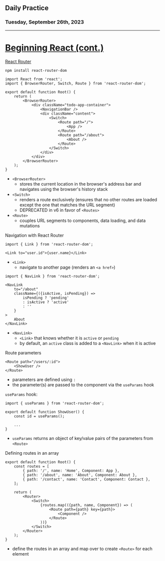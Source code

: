 ## Daily Practice
### Tuesday, September 26th, 2023
---


# [Beginning React (cont.)](https://laracasts.com/series/beginning-react) 


[React Router](https://reactrouter.com/en/main)
```
npm install react-router-dom
```

```
import React from 'react';
import { BrowserRouter, Switch, Route } from 'react-router-dom';

export default function Root() {
    return (
        <BrowserRouter>
            <div className="todo-app-container">
                <NavigationBar />
                <div className="content">
                    <Switch>
                        <Route path="/">
                            <App />
                        </Route>
                        <Route path="/about">
                            <About />
                        </Route>
                    </Switch>
                </div>
            </div>
        </BrowserRouter>
    );
}
```
- `<BrowserRouter>`
   * stores the current location in the browser's address bar and navigates using the browser's history stack
- `<Switch>`
   * renders a route exclusively (ensures that no other routes are loaded except the one that matches the URL segment)
   * DEPRECATED in v6 in favor of `<Routes>`
- `<Route>`
   * couples URL segments to components, data loading, and data mutations


Navigation with React Router
```
import { Link } from 'react-router-dom';

<Link to="user.id">{user.name}</Link>
```
- `<Link>`
   * navigate to another page (renders an `<a href>`)


```
import { NavLink } from 'react-router-dom';

<NavLink
    to="/about"
    className={({isActive, isPending}) => 
        isPending ? 'pending'
        : isActive ? 'active'
        : ''
    }
>
    About
</NavLink>
```
- `<NavLink>`
   * `<Link>` that knows whether it is `active` or `pending`
   * by default, an `active` class is added to a `<NavLink>` when it is active


Route parameters
```
<Route path="/users/:id">
    <ShowUser />
</Route>
```
- parameters are defined using `:`
- the parameter(s) are passed to the component via the `useParams` hook

`useParams` hook:
```
import { useParams } from 'react-router-dom';

export default function ShowUser() {
    const id = useParams();

    ...
}
```
- `useParams` returns an object of key/value pairs of the parameters from `<Route>`


Defining routes in an array
```
export default function Root() {
    const routes = [
        { path: '/', name: 'Home', Component: App },
        { path: '/about', name: 'About', Component: About },
        { path: '/contact', name: 'Contact', Component: Contact },
    ];

    return (
        <Router>
            <Switch>
                {routes.map(({path, name, Component}) => (
                    <Route path={path} key={path}>
                        <Component />
                    </Route>
                ))}
            </Switch>
        </Router>
    );
}
```
- define the routes in an array and map over to create `<Route>` for each element